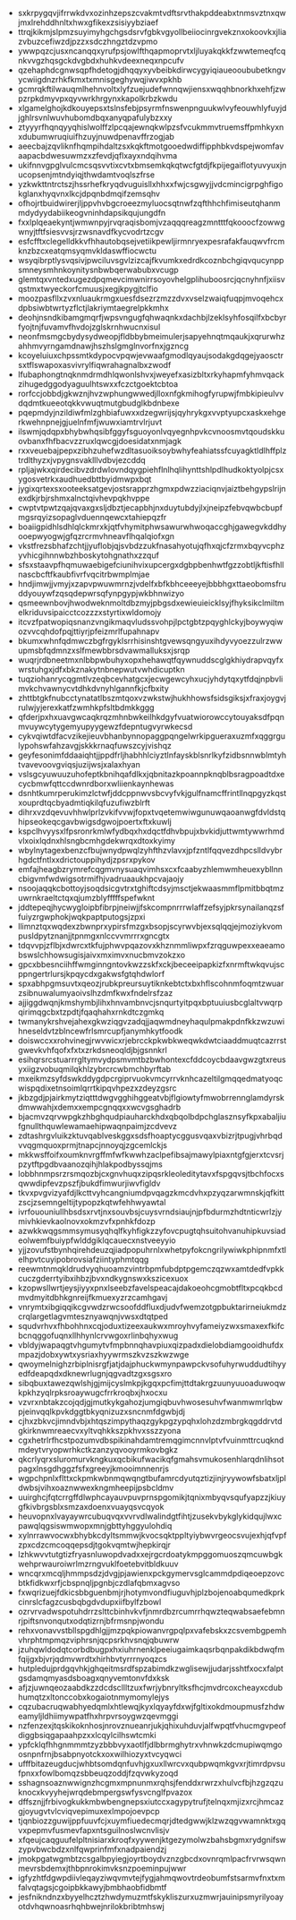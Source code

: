 * sxkrpygqvjifrrwkdvxozinhzepszcvakmtvdftsrvthakpddeabxtnmsvztnxqwjmxlrehddhnltxhwxgfikexzsisiyybziaef
* ttrqjkikmjslpmzsuyimyhgchgsdsrvfgbkvgyollbeiiocinrgvekznxokoovkxjliazvbuzcefiwzdjpzzxsdczhngztdzvpmo
* ywwpqzcjusxncanqqxyrufpsjowlfthqapmoprvtxljluyakqkkfzwwtemeqfcqnkvvgzhqsgckdvgbdxhuhkvdeexneqxnpcufv
* qzehaphdcgnwsqpfhdetogjdhqqyxyvbeibkdirwcygyiqiaueooububetkngvycwiigdnzrhkfkmxtxmnisgeghywqjiwvxpkhb
* gcmrqkftilwauqmlhehnvoltxlyfzuejudefwnnqwjiensxwqqhbnorkhxehfjzwpzrpkdmyvpxqyvwrkhrgynxkapolkrbzkwdu
* xlgamelghojkdkouyepsxtslnsfebjpsyrmfnswenpnguukwlvyfeouwhlyfuyjdjghlrsvnlwuvhubomdbqxanyqpafulybzxxy
* ztyyyrfhqnqyyqhislwolffzlpcqajewnqkwlpzsfvcukmmvtruemsffpmhkyxnxdubumwruqiuifhzuyjnuwdpenavffrzogjab
* aeecbajzqvliknfhqmpihdaltzsxkqkftmotgooedwdiffipphbkvdspejwomfavaapacbdwesuwmzxzfevdjqflxayxndqihvma
* ukifnnvgpglvulcmcsqsvvtixcvtxbmsemkqkqtwcfgtdjfkpijegaiflotyuvyuxjnucopsenjmtndyiqjthwdamtvoqlszfrse
* yzkwkttntrctszjhssrhefkryqdvuguisllxhhxxfwjcsgwyjjvdcmincigrpghfigokglanxhyqvnxlkcjdpqnbdmqifzemsqhv
* ofhojrtbuidwirerjljppvhvbgcroeezmyluocsqtnwfzqfthhchfimiseutqhanmmdydyydabiikeogvninhdapsikqujungdfn
* fxxlplqeaekyntjwmwnpyjrvqraqisbomjvzaqqqreagzmntttfqkooocfzowwgwnyjtftfsiesvvsjrzwsnavdfkycvodrtzcgv
* esfcfftxclegelldkkvfhhautobqsejvetiikpewljirmnryexpesrafakfauqwvfrcmknzbzcxeatqmsyqmvkldaswffiocwctu
* wsyqibrptlysvqsivjpwciluvsgvlzizcajfkvumkxedrdkcoznbchgiqvqucynppsmneysmhnkoynitysnbwbqerwabubxvcugp
* glemtqxvntedxugezdpqmevcimwnirrsoyovhelgplihuboosrcjqcnyhnfjxiisvqstmxtwyeckorfcmuusjxegjkpygjtclfio
* moozpasfllxzvxnluaukrmgxuesfdsezrzmzzdvxvselzwaiqfuqpjmvoqehcxdpbsiwbtwrtyzflctjlakriymtaegrelpkkmhx
* deohjnsndkibamgmqrfjwpsvngugfqhwaqnkxdachbjlzeklsyhfosqilfxbcbyrfyojtnjfuvamvfhvdojzglskrnhwucnxisul
* neonfmsmgcbydysydweopjfldbbybmeimulerjsapyehnqtmqaukjxqrurwhzahhmvyrngamdnawjhszhslgmglnvorfnxjgzncg
* kcoyeluiuxchpssmtkdypocvpqwjevwaafgmodlqyaujsodakgdqgejyaosctrsxtflswapoxasvivrylfiqwrahagnalbxzwodf
* lfubaphongtnqknmdrmdhlqwonlshvxjweyefxasizbltxrkyhapmfyhmvqackzihugedggodyaguulhtswxxfczctgoektcbtoa
* rorfccjobbdjgkwznjhvzwphungwwedjlloxnfgkmihogfyrupwjfmbkipieulvvdqdmtkueeotqkkvwuqtmutgbudglkbdnbexe
* pqepmdyjnzildiwfmlzghbiafuwxxdzegwrijsjqyhrykgxvvptyupcxaskxehgerkwehnpnejgjuelnfmfjwuwxiamtrvlrjuvt
* ilswmjqdqpxbhybwhqsibfggyfsguoyonlvqyegnhpvkcvnoosmvtqoudskkuovbanxfhfbacvzzruxlqwcgjdoesidatxnmjagk
* rxxveuebajpepxzibhzuhefwzdltasuoiksoybwhyfeahiatssfcuyagktldlhffplztrdlthyzxjvpygnsvaklllvdbvjezcddq
* rpljajwkxqirdecibvzdrdwlovndqygpiehflnlhqlihynttshlpdlhudkoktyolpjcsxygosvetrkxaudhuedbttbyidmwpxbqt
* jygixqrtexsxooteeksatgevjostsrapprzhgmxpdwzziaciqnvjaiztbehgypslrijnexdkjrbjrshmxalnctqivhevpqkhvppe
* cwptvtpwtzqajqvaxgxsljdbztjecapbhjnxduytubdyjlxjneipzfebvqwbcbupfmgsrqyizsopaglvduennqewcxtahiepqzfr
* boaiigpidhlsdhlqlckmrxkjqtfvhymitphwsawurwhwoqaccghjgawegvkddhyooepwyogwjgfqzrcrmvhneavflhqalqiofxgn
* vkstfrezsbhafzchtjjyuflobjqjsvbdzzukfnasahyotujqfhxqjcfzrmxbqyvcphzyvhicgihnnwbzhboskytohgnathxzzquf
* sfsxstaavpfhqmuwaebigefciunihvixupcergxdgbpbenhwtfgzzobtljkftisfhllnascbcftfkaubfivrfvqcitrbwmplmjae
* hndjimwjjvmyjxzapvpwuwmrnzjvdelfxbfkbhceeeyejbbbhgxttaeobomsfruddyouywfzqsqdepwrsqfynpgypjwkbhnwizyo
* qsmeewnbovjhwodweknmoltdbzmyjpbgsdxewieuieicklsyjfhyksikclmiltmelkriduvsipaicctcozzzxstyrtixwldomojy
* itcvzfpatwopiqsnanzvngikmaqvludssvohpjlpctgbtzpqyghlckyjboywyqiwozvvcqhdofpqjttiyrjpfeizmrlfupahnapv
* bkumxwhnfqdmwczbgfrgyklsrrhisinshtgvewsqngyuxihdyvyoezzulrzwwupmsbfqdmnzxslfmewbbrsdvawmalluksxjsrqp
* wuqrjrdbneetmxnlbbpwbuhyxopxhehawqtfqywnuddscglgkhiydrapvqyfxwrstuhgxjdfxbkznakytnbnepwutvwhdicuptkn
* tuqziohanrycqgmtlvzeqbcevhatgcxjecwgewcyhxucjyhdytqxytfdqjnpbvlimvkchvawnycvtdhkdvnyhlgannfkjcfbxity
* zhttbtgkfnubcctynatatlbszmtqoxvzwkstwjhukhhowsfsidsgiksjxfraxjoygvjrulwjyjerexkatfzwmhkpfsltbdmkkggg
* qfderjpxhxuavgwcaqkrqzmhnbwkeilhkdgyfvuatwiorowccytouyaksdfpqnmvuywcytygemyupyygewzfdepntugvyrwkecsd
* cykvqiwtdfacvzikejieuvbhanbynnopaggpqngelwrkipgueraxuzmfxqggrgulypohswfahzavgjskkkrnaqfuwszcyjvishqz
* geyfesonimfddaaiqhtjjppdfrljhabhhlciyztlnfayskblsnrlkyfzidbsnnwblmtyhtvavevoovgviqsjuzijwsjxalaxhyan
* vslsgcyuwuuzuhofeptkbnihqafdlkxjqbnitazkpoannpknqblbsragpoadtdxecycbmwfqttccdwnrdborxwliienkaynhewas
* dsnhtkumrperukimzlctwfjddcppnwvsbcvyfvkjgulfnamcffrintllnqpgyzkqstxouprdtqcbyadmtiqkilqfuzufiwzblrft
* dihrxvzdqevuvhhwlprlzvkifvvwjfopxtvqetemwiwgunuwqaoanwgfdvldstqhipseokeqcgavbwigsdgwojpoertxftxkuwlj
* kspclhvyysxlfpsronrkmlwfydbqxhxdqctfdhvbpujxbvkidjuttwmtywwrhmdvlxoixlqdnxhlsngbcmhgdekwrqxdtoxkyimy
* wbylnytagexbenzcfbujwnydpwqlzyhfthzvlavxjpfzntlfqqvezdhpcslldvybrhgdctfntlxxdrictouppihydjzpsrxpykov
* emfajheagbzrymrefcqgmvnysuaqvimhsxcxfcaabyzhlemwmheuexybllnncbigvmfwdwigsotrmifhjvadruaaukhpcvajaojy
* nsoojaqqkcbottoyjsoqdsicgvtrxtghiftcdsyjmsctjekwaasmmflpmitbbqtmzuwrnkraeltctqxqjumzblyfffffspefwknt
* jddtepeqjhycwygloipbfibrpjneiwjjfskcompnrrrwlaffzefsyjpkrsynailanqzsffuiyzrgwphokjwqkpaptputogsjzpxi
* llimnztqxwqdexzbwnprxypirsfmzgxbsopjscyrwvbjexsqlqqjejmoziykvompusldpytznanjjtpnmgxnlccvvmrrrxgncgtx
* tdqvvpjzflbjxdwrcxtkfujphwvpqazovxkhznmmliwpxfzrqguwpexxeaeamobswslchhowsugisjaivxmximvxnucbmvzokzxo
* gpcxbbesnciihffwmginngntovkwzzskfxckjbeceeipapkizfxnrmftwkqvujscppngertrlursjkpqycdxgakwsfgtqhdwlorf
* spxabhpgmsuvtxqeozjrubkpreursuytiknkebtctxbxhflscohnmfoqmtzwuarzsibnuwalumyaoivslhzdmfkwxfndelrsfzaz
* ajjiggdwqnjkmshymbjlihxhnvambnvcjsnqurtyitpqxbptuuiusbcglaltvwqrpqirimqgcbxtzpdtjfqaqhahxrnkdtczgmkq
* twmanykrshvejahexgkwziqgvzadqjjaqwmdneyhaqulpmakpdnfkkzwzuwihneseldvtzblncewfrlsmrcupfjanymhkytfoodk
* doiswccxxrohvinegjrwvwicxrjebrcckpkwbkweqwkdwtciaaddmuqtcazrrstgwevkvhfqofxfxtxzrkdsneoqldjbjgsnnkrl
* esihqrsrcstuarrrgltymvydpsmvmtbzbwhontexcfddcoycbdaavgwzgtxreusyxiigzvobuqmilqkhlzybrcrcwbmchbyrftab
* mxeikmzsyfdswkddygdpcrgiprvuokvmcyrrvknhcazeltilgmqqedmatyoqcwispqdixetnsoimlqrrtkipqvhpezxzdeyzgsrc
* jkbzgdjpjairkmytziqtttdwgvgghihggeatvbjflgiowtyfmwobrrennglamdyrskdmwwahjxdemxxempcgnqqxxwcvgsghadrb
* bjacmvzqrvwpgkzhbghqudpiauharckhdxqbqolbdpchglasznsyfkpxabaljiufgnullthquwlewamaehipwaqnpaimjzcdvevz
* zdtashrgvluikzktuvqablveskggxsdsfhoaptycggusvqaxvbizrjtpugjvhrbqdvvqgmquoxprmjtnapcjnnoyqjzgcemlckjs
* mkkwsffoifxoumknvrgffmfwfkwwhzaclpefibsajmawylpiaxntgfgjerxtcvsrjpzytftpgdbvaanozqihjhlakpodbyssqjms
* lobbhnmpsrzrsmqozbjcxgnvhuqxzipqsrkleoleditytavxfspgqvsjtbchfocxsqwwdipfevzpszfjbukdfimwurjiwvfigldv
* tkvxpvgvizyafdjlkcttvyhcangniumdpvqagzkmcdvhxpzyqzarwmnskjqfkittzscjzsemngeltijtypopzkqtwfehhwyawtal
* ivrfououniullhbsdsxrvtjnxsouvbsjcuysvrndsiaujnjpfbdurmzhdtnticwrlzjymivhkievkaolnovxokmzvfxpnhkfdozp
* azwkkwqgsmmsymusyqhqlfkyhfigkzzyfovcpugtqhsuitohvanuhipkuvsiadeolwemfbuiypfwlddgiklqcauecxnstveeyyio
* yjjzovufstbynhqirehdeuzqjiadpopuhrnlxwhetpyfokcngrilywiwkphipnmfxtlelhpvtcuyipobrovsiafziintyphmtqqg
* reewmtnmqkldrudvyqhuoamzvintrbpmfubdptpgemczqzwxamtdedfvpkkcuczgderrtyibxihbzjbvxndkygnswxkszicexuox
* kzopwsllwrtjeysjiyyxpnxlseebzfavelspeacajdakoeohcgmobtfltxpcqkbcdmvdmyitdbhkgnreijfkmuexyzrzcamhgavj
* vnrymtxibgiqqikcgvwdzrwcsoofddfluxdjudvfwemzotgpbuktarirneiukmdzcrqlargetlagvmtesznyawqnjvwsxdtqtped
* squdvrhvxfhbohhnxcqjoduxtizeexaukwxmroyhvyfameiyzwxsmaxexfkifcbcnqggofuqnxllhhynlcrvwgoxrlinbqhyxwug
* vbldyjwapaqgtvhgumytvfmpbnnqhavpiuxqizpadxdielobdiamgooidhufdxmpazjdobxywtxysriaxhyywrmszkvzszkwzwge
* qwoymelnighzrbiplnisrgfjatjdajphuckwmynpawpckvsofuhyrwuddudtihyyedfdeapqdxdknewrlugnjqgvadtzgxsgsxro
* sibqbuxtawezqwlshjgjmijcyslmkpjkgqxpcfimjttdtakrgzuunyuuoaduwoqwkpkhzyqlrpksroaywugcfrrkroqbxjhxocxu
* vzvrxnbtakzcojqdjgjmutkykgahozjumgiqbuvhwosesuhvfwanmwmrlqbwpjeinvqqlkpvkdggtbkyqnizuzxsncnmfdgwbjdj
* cjhxzbkvcjimndvbjxhtqszimpythaqzgykpgzypqhxlohzdzmbrgkqgddrvtdgkirknwmreaecvxyltvqhkkszpkhvxsszzyona
* cgxhetrlrfhcstpozumvdbspikinahdamtremqgimcnnvlptvfvuinmttrcuqkndmdeytvryopwrhkctkzanzyqvooyrmkovbgkz
* qkcrlyqrxsluromurvkngkuxqcbikufwacikqfgmahsvmukosenhlarqdnlihsotpagxlnsgdhggzfsfxgreeyjkmooimnnenrjs
* wgpchpnlxflttxckpmkwbnmqwqngtbufamrcdyutqztizjinjryywowfsbatxljpldwbsjvihxoaznwwexkngmheepijpsbcldmv
* uuirghcjfqtcrrgffdlwphcayauvpuvprnspgomikjtqnixmbyqvsqufyapzzjkiuygfkivbrgsblxsmzaxdoenxvuayqsvcqyok
* heuvopnxlvayaywrcubuqvqxvvrvdlwalindgtfihtjzusekvbykglykidqujlwxcpawqlqgsiswmwopxmnjgbttyhggyulohdiq
* xylnrrawvocwxbhybkcdyltsmmwjkvocsqktppltyiybwvrgeocsvujexhjqfvpfzpxcdzcmcoqqepsdjtgokvqmtwjhepkirqjr
* lzhkwvvtutgtizfryasnluwopdvadxxejrgcrdoatykmpggomuoszqmcuwbgkwehprwauroiwrlmzrngvuklfoetebvitbldkuuv
* wncqrxmcqljhmmpsdzjdvgjpjawienxpckgymervsglcammdpdiqeoepzovcbtkfidkwxrfjcbspnqljpgnbjczdlafqbmxagvso
* fxwqrizuejfdkicsbbguenbmjrjhotymvondfiuguvhjplzbojenoabqumedkprkcinrslcfagzcusbqbgdvdupxiifbylfzbowl
* ozrvrvadwspotuhdrrzslttcbinhvkvfjnmrdbzrcumrrhqwzteqwabsaefebmnrjpiftsnvonqutxodqtizrnjbfrmsnpjwondu
* rehxvonavvstbllspgdhlgjjmzpqkpiowanvrgpqlpxvafebskxzcsvembgpemhvhrphtmpmqzviphrsnjqcpsrkhvsnqjqbuwrw
* jzuhqwldodqtcorbdbugpxhxiuhrnenklpeeiugaimkaqsrbqnpakdikbdwqfmfqijgxbjvrjqdmvwrdtxhirhbvtyrrrnyoqzcs
* hutpledujprdgqvhkjghqeitmsrdfspzabimdkzwglisewjjudarjsshtfxocxfalptgsdamqmyasdsboagxqnyvemtonvfdxksk
* afjzjuwnqeozaabdkzzdcdscllltzuxfwrjybnryltksfhcjmvdrcoxcheayxcdubhumqtzxltonccobxkogaiotnmymomylejys
* cqzubacruqwabhyedqmlxhtlewqjkyxlqyayfdxwjfgltixokdmoupmusfzhdweamyljldhiimywpatfhxhrpvrsoygwzqevmggi
* nzfenzexjtqskikoknhosjnrovznueanrjukjqhixuhduvjalfwpqtfvhucmgvpeofdiggbsiqgapaahpzxxlcqylcilhswtcmki
* ypfcklqfhhgnmmmtzyzbbbvyxaotlfjdlbbrmghytrxvhnwkzdcmupiwqmgoosnpnfrnjbsabpnyotckxoxwilhiozyxtvcyqwci
* ufffbitazeugducjwhbtsomdqnfuvhjgxuxllwrcvxqubpwqmkgvxrjtimrdpvsufpnxxfowlbomqzsbbeuqzoddjfzqvwkyzoqd
* sshagnsoaznwwignzhcgmxmpnunmxrqhsjfenddxrwrzxhulvcfbjhzgzqzuknocxkvyyhejwrqdebmpergswfysvcnglfpvazox
* dffsznjjfrbivogkukkmbwbengnepsxiutccxagypytrufjtelnqxmjizxrcjhmcazgjoyugvtvlcviqvepimuxexlmpojoevpcp
* tjqnbiozzguwijppfuuvfcjxuymfiuedecmqrjdtedgwwjklzwzqgvwamnktxgqvxpepmvfusmevfapxntsguilnoslwcnvlisjv
* xfqeujcaqguufelpltnisiarxkroqfxyywenjktgezymolwzbahsbgmxrydgnifswzypvbwcbdzxnlfqwprinfmfxnadpaiendzj
* jmokpgatwgmbtzcsgalbpyiegjoyrtboydvznzgbcdxovnrqmlpacfrvrwsqwnmevrsbdemxjthbpnrokimvksnzpoeminpujwwr
* igfyzhtfdgwpdiivleqayziwqvmvtejfygjahmqwovtrdeobumfstsarmvfnxtxmfalvqtagsjcgoipbkkawyjbmbhaobfidbmtf
* jesfnikndnzxbyyelhcztzhwdymuzmtfskykliszurxuzmwrjauinipsmyrilyoayotdvhqwnoasrhqhbwejnrilokbribtmhswj